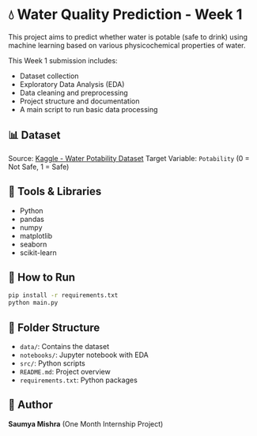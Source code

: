 # 💧 Water Quality Prediction - Week 1

This project aims to predict whether water is potable (safe to drink) using machine learning based on various physicochemical properties of water.

This Week 1 submission includes:
- Dataset collection
- Exploratory Data Analysis (EDA)
- Data cleaning and preprocessing
- Project structure and documentation
- A main script to run basic data processing

## 📊 Dataset
Source: [Kaggle - Water Potability Dataset](https://www.kaggle.com/datasets/adityakadiwal/water-potability)
Target Variable: `Potability` (0 = Not Safe, 1 = Safe)

## 🧪 Tools & Libraries
- Python
- pandas
- numpy
- matplotlib
- seaborn
- scikit-learn

## 🏃 How to Run
```bash
pip install -r requirements.txt
python main.py
```

## 📁 Folder Structure
- `data/`: Contains the dataset
- `notebooks/`: Jupyter notebook with EDA
- `src/`: Python scripts
- `README.md`: Project overview
- `requirements.txt`: Python packages

## 🚀 Author
**Saumya Mishra**
(One Month Internship Project)

